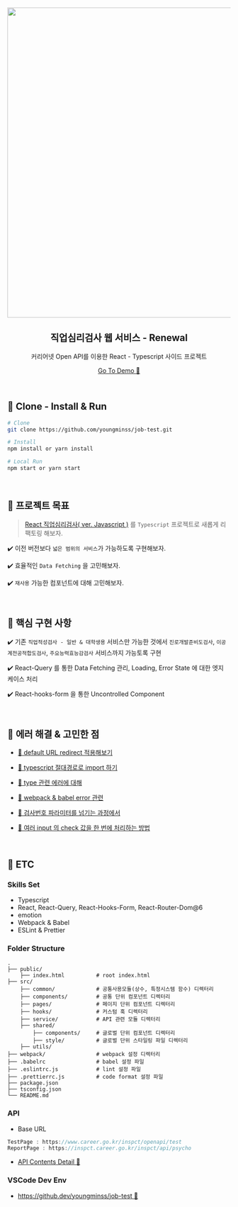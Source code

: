 <p align="middle" >
  <img src="https://media.vlpt.us/images/youngminss/post/606a7d2f-90e9-45a2-8114-92156c0d0812/image.png" width="700">
</p>
<h2 align="middle">직업심리검사 웹 서비스 - Renewal</h2>
<p align="middle">커리어넷 Open API를 이용한 React - Typescript 사이드 프로젝트</p>
<p align="middle"><a href="https://react-job-test.netlify.app/" target="_blank">Go To Demo 🚀</a></p>

<br />

## 🔧 Clone - Install & Run

```bash
# Clone
git clone https://github.com/youngminss/job-test.git

# Install
npm install or yarn install

# Local Run
npm start or yarn start
```

<br />

## 🎯 프로젝트 목표

> [React 직업심리검사( ver. Javascript )](https://github.com/youngminss/react_psychology_test) 를 `Typescript` 프로젝트로 새롭게 리팩토링 해보자.

✔️ 이전 버전보다 `넓은 범위의 서비스`가 가능하도록 구현해보자.

✔️ 효율적인 `Data Fetching` 을 고민해보자.

✔️ `재사용` 가능한 컴포넌트에 대해 고민해보자.

<br />

## 🚩 핵심 구현 사항

✔️ 기존 `직업적성검사 - 일반 & 대학생용` 서비스만 가능한 것에서 `진로개발준비도검사`, `이공계전공적합도검사`, `주요능력효능감검사` 서비스까지 가능토록 구현

✔️ React-Query 를 통한 Data Fetching 관리, Loading, Error State 에 대한 엣지 케이스 처리

✔️ React-hooks-form 을 통한 Uncontrolled Component 

<br />

## 🧐 에러 해결 & 고민한 점

- [🎯 default URL redirect 적용해보기](https://github.com/youngminss/job-test/blob/master/docs/default%20URL%20redirect%20%EC%A0%81%EC%9A%A9%ED%95%B4%EB%B3%B4%EA%B8%B0.md)

- [🎯 typescript 절대경로로 import 하기](https://github.com/youngminss/job-test/blob/master/docs/typescript%20%EC%A0%88%EB%8C%80%EA%B2%BD%EB%A1%9C%EB%A1%9C%20import%20%ED%95%98%EA%B8%B0.md)

- [🎯 type 관련 에러에 대해](https://github.com/youngminss/job-test/blob/master/docs/type%20%EA%B4%80%EB%A0%A8%20%EC%97%90%EB%9F%AC%EC%97%90%20%EB%8C%80%ED%95%B4.md)

- [🎯 webpack & babel error 관련](https://github.com/youngminss/job-test/blob/master/docs/webpack%20%26%20babel%20error%20%EA%B4%80%EB%A0%A8.md)

- [🎯 검사번호 파라미터를 넘기는 과정에서](https://github.com/youngminss/job-test/blob/master/docs/%EA%B2%80%EC%82%AC%EB%B2%88%ED%98%B8%20%ED%8C%8C%EB%9D%BC%EB%AF%B8%ED%84%B0%EB%A5%BC%20%EB%84%98%EA%B8%B0%EB%8A%94%20%EA%B3%BC%EC%A0%95%EC%97%90%EC%84%9C.md)

- [🎯 여러 input 의 check 값을 한 번에 처리하는 방법](https://github.com/youngminss/job-test/blob/master/docs/%EC%97%AC%EB%9F%AC%20input%20%EC%9D%98%20check%20%EA%B0%92%EC%9D%84%20%ED%95%9C%20%EB%B2%88%EC%97%90%20%EC%B2%98%EB%A6%AC%ED%95%98%EB%8A%94%20%EB%B0%A9%EB%B2%95%EC%97%90%20%EB%8C%80%ED%95%B4.md)

<br />

## 📝 ETC

### Skills Set

- Typescript
- React, React-Query, React-Hooks-Form, React-Router-Dom@6
- emotion
- Webpack & Babel
- ESLint & Prettier

### Folder Structure

    .
    ├── public/
    	├── index.html			# root index.html
    ├── src/
    	├── common/				# 공통사용모듈(상수, 특정시스템 함수) 디렉터리
    	├── components/			# 공통 단위 컴포넌트 디렉터리
    	├── pages/				# 페이지 단위 컴포넌트 디렉터리
    	├── hooks/				# 커스텀 훅 디렉터리
    	├── service/			# API 관련 모듈 디렉터리
    	├── shared/
    		├── components/		# 글로벌 단위 컴포넌트 디렉터리
    		├── style/			# 글로벌 단위 스타일링 파일 디렉터리
    	├── utils/
    ├── webpack/                # webpack 설정 디렉터리
    ├── .babelrc                # babel 설정 파일
    ├── .eslintrc.js            # lint 설정 파일
    ├── .prettierrc.js			# code format 설정 파일
    ├── package.json
    ├── tsconfig.json
    └── README.md

### API

- Base URL

```javascript
TestPage : https://www.career.go.kr/inspct/openapi/test
ReportPage : https://inspct.career.go.kr/inspct/api/psycho
```

- [API Contents Detail 🚀](https://www.career.go.kr/cnet/front/openapi/openApiTestCenter.do)

### VSCode Dev Env

- [https://github.dev/youngminss/job-test 🚀](https://github.dev/youngminss/job-test)
